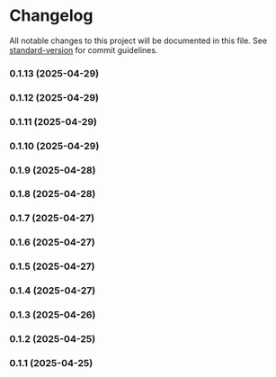 # Changelog

All notable changes to this project will be documented in this file. See [standard-version](https://github.com/conventional-changelog/standard-version) for commit guidelines.

### 0.1.13 (2025-04-29)

### 0.1.12 (2025-04-29)

### 0.1.11 (2025-04-29)

### 0.1.10 (2025-04-29)

### 0.1.9 (2025-04-28)

### 0.1.8 (2025-04-28)

### 0.1.7 (2025-04-27)

### 0.1.6 (2025-04-27)

### 0.1.5 (2025-04-27)

### 0.1.4 (2025-04-27)

### 0.1.3 (2025-04-26)

### 0.1.2 (2025-04-25)

### 0.1.1 (2025-04-25)
